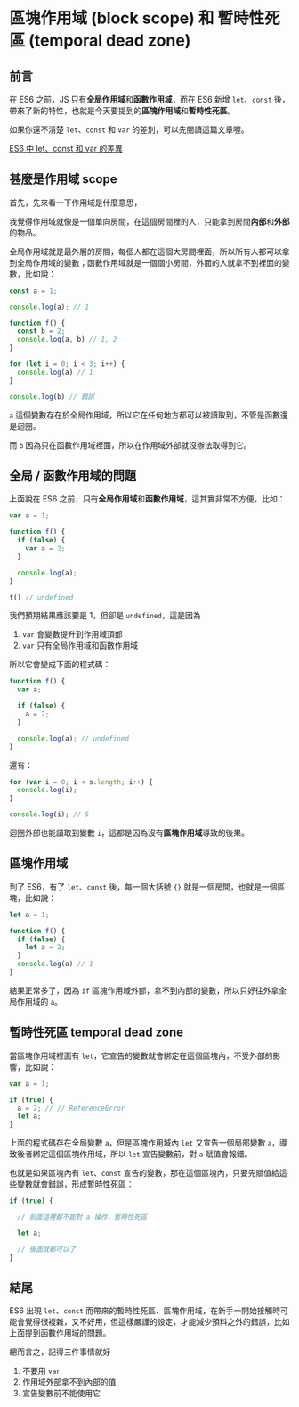 # 區塊作用域 (block scope) 和 暫時性死區 (temporal dead zone)

## 前言
在 ES6 之前，JS 只有**全局作用域**和**函數作用域**，而在 ES6 新增 `let`、`const` 後，帶來了新的特性，也就是今天要提到的**區塊作用域**和**暫時性死區**。

如果你還不清楚 `let`、`const` 和 `var` 的差別，可以先閱讀這篇文章喔。

[ES6 中 let、const 和 var 的差異](https://thisweb.tech/js-var-let-const/)

## 甚麼是作用域 scope
首先，先來看一下作用域是什麼意思，

我覺得作用域就像是一個單向房間，在這個房間裡的人，只能拿到房間**內部**和**外部**的物品。

全局作用域就是最外層的房間，每個人都在這個大房間裡面，所以所有人都可以拿到全局作用域的變數；函數作用域就是一個個小房間，外面的人就拿不到裡面的變數，比如說：

```js
const a = 1;

console.log(a); // 1

function f() {
  const b = 2;
  console.log(a, b) // 1, 2
}

for (let i = 0; i < 3; i++) {
  console.log(a) // 1
}

console.log(b) // 錯誤
```
`a` 這個變數存在於全局作用域，所以它在任何地方都可以被讀取到，不管是函數還是迴圈。

而 `b` 因為只在函數作用域裡面，所以在作用域外部就沒辦法取得到它。


## 全局 / 函數作用域的問題
上面說在 ES6 之前，只有**全局作用域**和**函數作用域**，這其實非常不方便，比如：
```js
var a = 1;

function f() {
  if (false) {
    var a = 2;
  }

  console.log(a);
}

f() // undefined
```
我們預期結果應該要是 1，但卻是 `undefined`，這是因為
1. `var` 會變數提升到作用域頂部
2. `var` 只有全局作用域和函數作用域
 
所以它會變成下面的程式碼：
```js
function f() {
  var a;

  if (false) {
    a = 2;
  }

  console.log(a); // undefined
}
```

還有：
```js
for (var i = 0; i < s.length; i++) {
  console.log(i);
}

console.log(i); // 5
```
迴圈外部也能讀取到變數 `i`，這都是因為沒有**區塊作用域**導致的後果。

## 區塊作用域
到了 ES6，有了 `let`、`const` 後，每一個大括號 `{}` 就是一個房間，也就是一個區塊，比如說：

```js
let a = 1;

function f() {
  if (false) {
    let a = 2;
  }
  console.log(a) // 1
}
```
結果正常多了，因為 `if` 區塊作用域外部，拿不到內部的變數，所以只好往外拿全局作用域的 `a`。

## 暫時性死區 temporal dead zone
當區塊作用域裡面有 `let`，它宣告的變數就會綁定在這個區塊內，不受外部的影響，比如說：
```js
var a = 1;

if (true) {
  a = 2; // // ReferenceError
  let a;
}
```
上面的程式碼存在全局變數 `a`，但是區塊作用域內 `let` 又宣告一個局部變數 `a`，導致後者綁定這個區塊作用域，所以 `let` 宣告變數前，對 `a` 賦值會報錯。

也就是如果區塊內有 `let`、`const` 宣告的變數，那在這個區塊內，只要先賦值給這些變數就會錯誤，形成暫時性死區：
```js
if (true) {

  // 前面這裡都不能對 a 操作，暫時性死區

  let a;

  // 後面就都可以了
}
```

## 結尾
ES6 出現 `let`、`const` 而帶來的暫時性死區、區塊作用域，在新手一開始接觸時可能會覺得很複雜，又不好用，但這樣嚴謹的設定，才能減少預料之外的錯誤，比如上面提到函數作用域的問題。

總而言之，記得三件事情就好
1. 不要用 `var`
2. 作用域外部拿不到內部的值
3. 宣告變數前不能使用它
